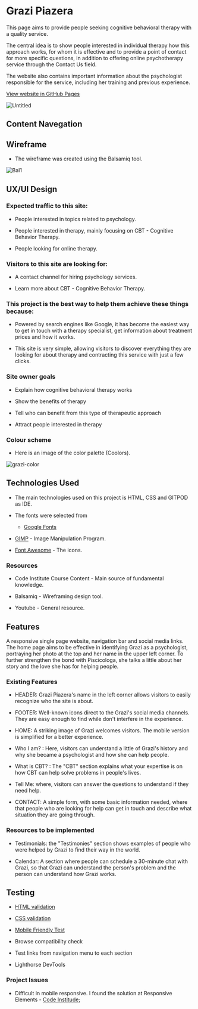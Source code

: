 <h1>Grazi Piazera</h1>
<p>This page aims to provide people seeking cognitive behavioral therapy with a quality service.

The central idea is to show people interested in individual therapy how this approach works, for whom it is effective and to provide a point of contact for more specific questions, in addition to offering online psychotherapy service through the Contact Us field.

The website also contains important information about the psychologist responsible for the service, including her training and previous experience.
</P>

[View website in GitHub Pages](https://cacpaes.github.io/first-project-ci/)

![Untitled](https://user-images.githubusercontent.com/93129370/150798191-2c6e80ba-f233-456e-a821-c8925081f24b.jpg)

<h2>Content Navegation</h2>

<h2>Wireframe</h2>

* The wireframe was created using the Balsamiq tool.

![Bal1](https://user-images.githubusercontent.com/93129370/150820379-0974b126-9ac3-47ab-9136-712056c692e8.jpg)

<h2>UX/UI Design</h2>

<h3>Expected traffic to this site:</h3>

* People interested in topics related to psychology.

* People interested in therapy, mainly focusing on CBT - Cognitive Behavior Therapy.

* People looking for online therapy.

<h3>Visitors to this site are looking for:</h3>

* A contact channel for hiring psychology services.

* Learn more about CBT - Cognitive Behavior Therapy.

<h3>This project is the best way to help them achieve these things because:</h3>

* Powered by search engines like Google, it has become the easiest way to get in touch with a therapy specialist, get information about treatment prices and how it works.

* This site is very simple, allowing visitors to discover everything they are looking for about therapy and contracting this service with just a few clicks.

<h3>Site owner goals</h3>

* Explain how cognitive behavioral therapy works

* Show the benefits of therapy

* Tell who can benefit from this type of therapeutic approach

* Attract people interested in therapy

<h3>Colour scheme</h3>

* Here is an image of the color palette (Coolors).

![grazi-color](https://user-images.githubusercontent.com/93129370/150827067-e55bf275-ed7d-4d32-8232-cf7e3c2a6617.jpeg)

<h2>Technologies Used</h2>

* The main technologies used on this project is HTML, CSS and GITPOD as IDE.

* The fonts were selected from 
   
    - [Google Fonts](https://fonts.google.com/)

* [GIMP](https://www.gimp.org/) - Image Manipulation Program.

* [Font Awesome](https://fontawesome.com/v4.7/icons/) - The icons.

<h3>Resources</h3>

* Code Institute Course Content - Main source of fundamental knowledge.

* Balsamiq - Wireframing design tool.

* Youtube - General resource.


<h2>Features</h2>

<p>A responsive single page website, navigation bar and social media links. The home page aims to be effective in identifying Grazi as a psychologist, portraying her photo at the top and her name in the upper left corner. To further strengthen the bond with Piscicologa, she talks a little about her story and the love she has for helping people.</p>

<h3>Existing Features</h3>

* HEADER: Grazi Piazera's name in the left corner allows visitors to easily recognize who the site is about.

* FOOTER: Well-known icons direct to the Grazi's social media channels. They are easy enough to find while don't interfere in the experience.

* HOME: A striking image of Grazi welcomes visitors. The mobile version is simplified for a better experience.

* Who I am? : Here, visitors can understand a little of Grazi's history and why she became a psychologist and how she can help people.

* What is CBT? : The "CBT" section explains what your expertise is on how CBT can help solve problems in people's lives.

* Tell Me: where, visitors can answer the questions to understand if they need help.

* CONTACT: A simple form, with some basic information needed, where that people who are looking for help can get in touch and describe what situation they are going through.

<h3>Resources to be implemented</h3>

* Testimonials: the "Testimonies" section shows examples of people who were helped by Grazi to find their way in the world.

* Calendar: A section where people can schedule a 30-minute chat with Grazi, so that Grazi can understand the person's problem and the person can understand how Grazi works.

<h2>Testing</h2>

* [HTML validation](https://validator.w3.org/nu/?doc=https%3A%2F%2Fcacpaes.github.io%2Ffirst-project-ci%2F)

* [CSS validation](https://jigsaw.w3.org/css-validator/validator?uri=https%3A%2F%2Fcacpaes.github.io%2Ffirst-project-ci%2F&profile=css3svg&usermedium=all&warning=1&vextwarning=&lang=en)

* [Mobile Friendly Test](https://search.google.com/test/mobile-friendly/result?id=tPTvE9uJy-WGUCoTk_TVkg)

* Browse compatibility check

* Test links from navigation menu to each section
 
* Lighthorse  DevTools

<h3>Project Issues</h3>

* Difficult in mobile responsive. I found the solution at Responsive Elements  - [Code Institude](https://learn.codeinstitute.net/ci_program/diplomainsoftwaredevelopmentecommerce);












